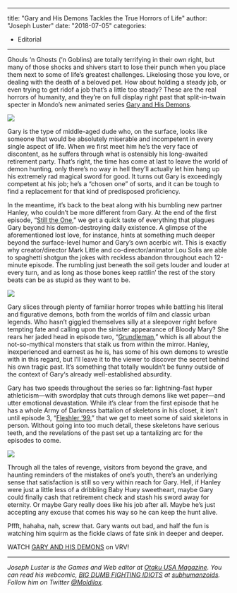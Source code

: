 
---
title: "Gary and His Demons Tackles the True Horrors of Life"
author: "Joseph Luster"
date: "2018-07-05"
categories:
- Editorial
---

Ghouls &#8216;n Ghosts (&#8216;n Goblins) are totally terrifying in their own right, but many of those shocks and shivers start to lose their punch when you place them next to some of life&#8217;s greatest challenges. Likelosing those you love, or dealing with the death of a beloved pet. How about holding a steady job, or even trying to get ridof a job that&#8217;s a little too steady? These are the real horrors of humanity, and they&#8217;re on full display right past that split-in-twain specter in Mondo&#8217;s new animated series [Gary and His Demons](https://vrv.co/series/GRX0DX056/Gary-And-His-Demons?utm_source=editorial_vrv&amp;utm_medium=blog_vrv&amp;utm_campaign=gary-and-his-demons-tackles-the-true-hororrs-of-life).

![](https://i2.wp.com/vrvblog.co/wp-content/uploads/2018/05/gary.jpg?resize=1020%2C636&#038;ssl=1)

Gary is the type of middle-aged dude who, on the surface, looks like someone that would be absolutely miserable and incompetent in every single aspect of life. When we first meet him he&#8217;s the very face of discontent, as he suffers through what is ostensibly his long-awaited retirement party. That&#8217;s right, the time has come at last to leave the world of demon hunting, only there&#8217;s no way in hell they&#8217;ll actually let him hang up his extremely rad magical sword for good. It turns out Gary is exceedingly competent at his job; he&#8217;s a &#8220;chosen one&#8221; of sorts, and it can be tough to find a replacement for that kind of predisposed proficiency.

In the meantime, it&#8217;s back to the beat along with his bumbling new partner Hanley, who couldn&#8217;t be more different from Gary. At the end of the first episode, &#8220;[Still the One](https://vrv.co/watch/G619PM97Y/Gary-And-His-Demons:Still-The-One?utm_source=editorial_vrv&amp;utm_medium=blog_vrv&amp;utm_campaign=gary-and-his-demons-tackles-the-true-hororrs-of-life),&#8221; we get a quick taste of everything that plagues Gary beyond his demon-destroying daily existence. A glimpse of the aforementioned lost love, for instance, hints at something much deeper beyond the surface-level humor and Gary&#8217;s own acerbic wit. This is exactly why creator/director Mark Little and co-director/animator Lou Solis are able to spaghetti shotgun the jokes with reckless abandon throughout each 12-minute episode. The rumbling just beneath the soil gets louder and louder at every turn, and as long as those bones keep rattlin&#8217; the rest of the story beats can be as stupid as they want to be.

![](https://i0.wp.com/vrvblog.co/wp-content/uploads/2018/05/gary2.jpg?resize=1020%2C613&#038;ssl=1)

Gary slices through plenty of familiar horror tropes while battling his literal and figurative demons, both from the worlds of film and classic urban legends. Who hasn&#8217;t giggled themselves silly at a sleepover right before tempting fate and calling upon the sinister appearance of Bloody Mary? She rears her jaded head in episode two, &#8220;[Grundleman](https://vrv.co/watch/G63V31W9Y/Gary-And-His-Demons:Grundleman?utm_source=editorial_vrv&amp;utm_medium=blog_vrv&amp;utm_campaign=gary-and-his-demons-tackles-the-true-hororrs-of-life),&#8221; which is all about the not-so-mythical monsters that stalk us from within the mirror. Hanley, inexperienced and earnest as he is, has some of his own demons to wrestle with in this regard, but I&#8217;ll leave it to the viewer to discover the secret behind his own tragic past. It&#8217;s something that totally wouldn&#8217;t be funny outside of the context of Gary&#8216;s already well-established absurdity.

Gary has two speeds throughout the series so far: lightning-fast hyper athleticism—with swordplay that cuts through demons like wet paper—and utter emotional devastation. While it&#8217;s clear from the first episode that he has a whole Army of Darkness battalion of skeletons in his closet, it isn&#8217;t until episode 3, &#8220;[Fleshler &#8217;99](https://vrv.co/watch/G60XVE34R/Gary-And-His-Demons:Fleshler-99?utm_source=editorial_vrv&amp;utm_medium=blog_vrv&amp;utm_campaign=gary-and-his-demons-tackles-the-true-hororrs-of-life),&#8221; that we get to meet some of said skeletons in person. Without going into too much detail, these skeletons have serious teeth, and the revelations of the past set up a tantalizing arc for the episodes to come.

![](https://i2.wp.com/vrvblog.co/wp-content/uploads/2018/05/gary3.jpg?resize=1020%2C648&#038;ssl=1)

Through all the tales of revenge, visitors from beyond the grave, and haunting reminders of the mistakes of one&#8217;s youth, there&#8217;s an underlying sense that satisfaction is still so very within reach for Gary. Hell, if Hanley were just a little less of a dribbling Baby Huey sweetheart, maybe Gary could finally cash that retirement check and stash his sword away for eternity. Or maybe Gary really does like his job after all. Maybe he&#8217;s just accepting any excuse that comes his way so he can keep the hunt alive.

Pffft, hahaha, nah, screw that. Gary wants out bad, and half the fun is watching him squirm as the fickle claws of fate sink in deeper and deeper.

WATCH [GARY AND HIS DEMONS](https://vrv.co/watch/G63V31W9Y/Gary-And-His-Demons?utm_source=editorial_vrv&amp;utm_medium=blog_vrv&amp;utm_campaign=gary-and-his-demons-tackles-the-true-hororrs-of-life) on VRV!

---

*Joseph Luster is the Games and Web editor at *[*Otaku USA Magazine*](http://www.otakuusamagazine.com/ME2/Default.asp)*. You can read his webcomic, *[BIG DUMB FIGHTING IDIOTS](http://subhumanzoids.com/comics/big-dumb-fighting-idiots/)* at *[*subhumanzoids*](http://subhumanzoids.com/)*. Follow him on Twitter *[*@Moldilox*](https://twitter.com/#!/Moldilox)*.*
